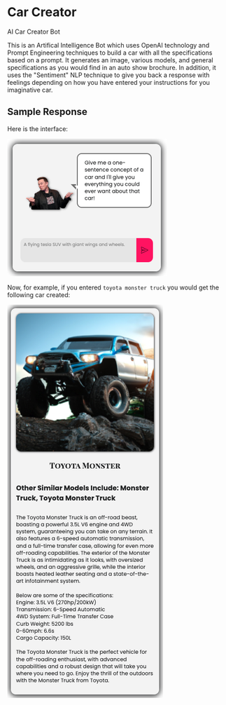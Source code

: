 # Car Creator

AI Car Creator Bot

This is an Artifical Intelligence Bot which uses OpenAI technology and Prompt Engineering techniques to build a car with all the specifications based on a prompt. It generates an image, various models, and general specifications as you would find in an auto show brochure. In addition, it uses the "Sentiment" NLP technique to give you back a response with feelings depending on how you have entered your instructions for you imaginative car.

## Sample Response
Here is the interface:

![interface](./images/interface.png)

Now, for example, if you entered `toyota monster truck` you would get the following car created:

![sample](./images/sample.png)
